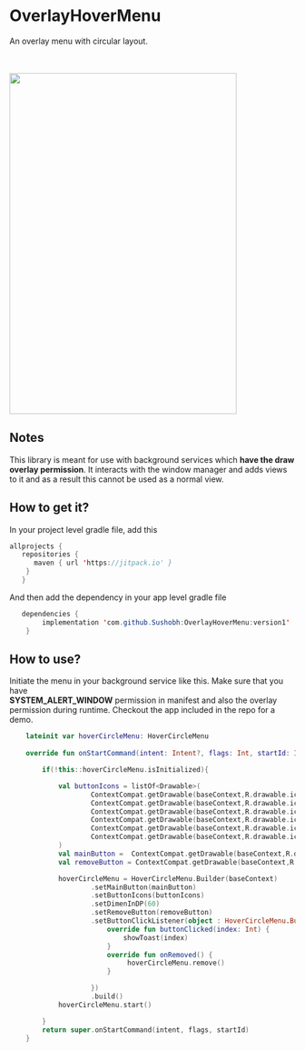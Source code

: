 # OverlayHoverMenu
An overlay menu with circular layout.

<br/>
<br/>




<img src="https://raw.github.com/Sushobh/OverlayHoverMenu/master/recording.gif" width="400" height="600"/>

## Notes

This library is meant for use with background services which **have the draw overlay permission**. It interacts
with the window manager and adds views to it and as a result this cannot be used as a normal view.



## How to get it?

In your project level gradle file, add this

```java
allprojects {
   repositories {
	  maven { url 'https://jitpack.io' }
	}
   }
```
And then add the dependency in your app level gradle file
```java
   dependencies {
	    implementation 'com.github.Sushobh:OverlayHoverMenu:version1'
    }
```



## How to use?

Initiate the menu in your background service like this. Make sure that you have   
 **SYSTEM_ALERT_WINDOW** permission in manifest and also 
 the overlay permission during  runtime. Checkout the app included in the repo for a demo.

```kotlin
    lateinit var hoverCircleMenu: HoverCircleMenu
    
    override fun onStartCommand(intent: Intent?, flags: Int, startId: Int): Int {

        if(!this::hoverCircleMenu.isInitialized){

            val buttonIcons = listOf<Drawable>(
                    ContextCompat.getDrawable(baseContext,R.drawable.ic_beanie)!!,
                    ContextCompat.getDrawable(baseContext,R.drawable.ic_clipboard)!!,
                    ContextCompat.getDrawable(baseContext,R.drawable.ic_color_pencils)!!,
                    ContextCompat.getDrawable(baseContext,R.drawable.ic_crown)!!,
                    ContextCompat.getDrawable(baseContext,R.drawable.ic_color_wheel)!!,
                    ContextCompat.getDrawable(baseContext,R.drawable.ic_lightbulb)!!
            )
            val mainButton =  ContextCompat.getDrawable(baseContext,R.drawable.ic_earth)!!
            val removeButton = ContextCompat.getDrawable(baseContext,R.drawable.ic_delete)

            hoverCircleMenu = HoverCircleMenu.Builder(baseContext)
                    .setMainButton(mainButton)
                    .setButtonIcons(buttonIcons)
                    .setDimenInDP(60)
                    .setRemoveButton(removeButton)
                    .setButtonClickListener(object : HoverCircleMenu.ButtonClickListener {
                        override fun buttonClicked(index: Int) {
                            showToast(index)
                        }
                        override fun onRemoved() {
                             hoverCircleMenu.remove()
                        }

                    })
                    .build()
            hoverCircleMenu.start()

        }
        return super.onStartCommand(intent, flags, startId)
    }

```


